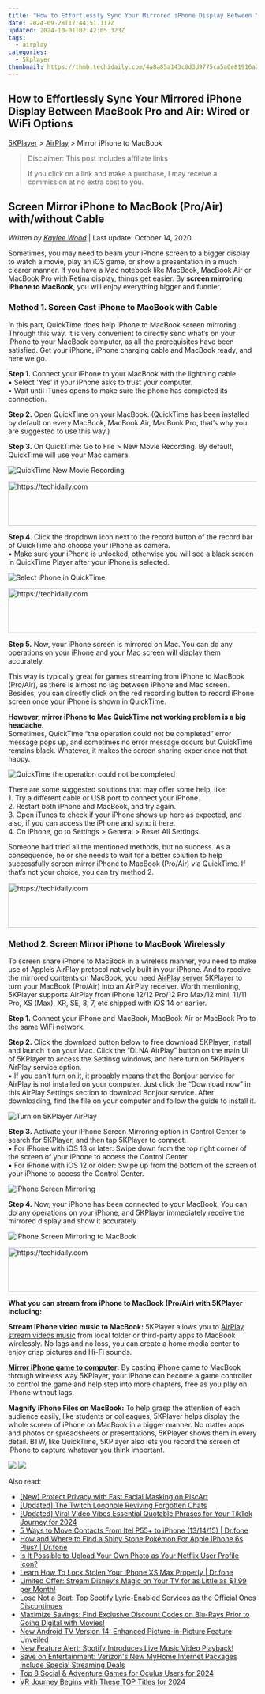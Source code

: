 ```yaml
---
title: "How to Effortlessly Sync Your Mirrored iPhone Display Between MacBook Pro and Air: Wired or WiFi Options"
date: 2024-09-28T17:44:51.117Z
updated: 2024-10-01T02:42:05.323Z
tags:
  - airplay
categories:
  - 5kplayer
thumbnail: https://thmb.techidaily.com/4a8a85a143c0d3d9775ca5a0e81916a22ae62d07a1551bf0ada3f1e75697ff38.jpg
---
```


## How to Effortlessly Sync Your Mirrored iPhone Display Between MacBook Pro and Air: Wired or WiFi Options

[5KPlayer](https://tools.techidaily.com/5kplayer/products/) \> [AirPlay](https://tools.techidaily.com/5kplayer/airplay/) \> Mirror iPhone to MacBook

>  Disclaimer: This post includes affiliate links
>
>  If you click on a link and make a purchase, I may receive a commission at no extra cost to you.
>

## Screen Mirror iPhone to MacBook (Pro/Air) with/without Cable

 _Written by [Kaylee Wood](https://www.quora.com/profile/Amanda-Hu-21)_ | Last update: October 14, 2020

Sometimes, you may need to beam your iPhone screen to a bigger display to watch a movie, play an iOS game, or show a presentation in a much clearer manner. If you have a Mac notebook like MacBook, MacBook Air or MacBook Pro with Retina display, things get easier. By **screen mirroring iPhone to MacBook**, you will enjoy everything bigger and funnier.

### Method 1\. Screen Cast iPhone to MacBook with Cable

In this part, QuickTime does help iPhone to MacBook screen mirroring. Through this way, it is very convenient to directly send what’s on your iPhone to your MacBook computer, as all the prerequisites have been satisfied. Get your iPhone, iPhone charging cable and MacBook ready, and here we go.

**Step 1.** Connect your iPhone to your MacBook with the lightning cable.  
• Select 'Yes' if your iPhone asks to trust your computer.  
• Wait until iTunes opens to make sure the phone has completed its connection. 

**Step 2.** Open QuickTime on your MacBook. (QuickTime has been installed by default on every MacBook, MacBook Air, MacBook Pro, that’s why you are suggested to use this way.)

**Step 3.** On QuickTime: Go to File > New Movie Recording. By default, QuickTime will use your Mac camera.

![QuickTime New Movie Recording](https://www.5kplayer.com/airplay/img/quicktime-screen-recording.jpg) 

<!-- affiliate ads begin -->
<a href="https://appsumo.8odi.net/c/5597632/2144281/7443" target="_top" id="2144281">
  <img src="//a.impactradius-go.com/display-ad/7443-2144281" border="0" alt="https://techidaily.com" width="728" height="90"/>
</a>
<img height="0" width="0" src="https://appsumo.8odi.net/i/5597632/2144281/7443" style="position:absolute;visibility:hidden;" border="0" />
<!-- affiliate ads end -->

**Step 4.** Click the dropdown icon next to the record button of the record bar of QuickTime and choose your iPhone as camera.  
 • Make sure your iPhone is unlocked, otherwise you will see a black screen in QuickTime Player after your iPhone is selected.

![Select iPhone in QuickTime](https://www.5kplayer.com/airplay/img/quicktime-airpaly.jpg) 

<!-- affiliate ads begin -->
<a href="https://unicoeye.pxf.io/c/5597632/2134490/18498" target="_top" id="2134490">
  <img src="//a.impactradius-go.com/display-ad/18498-2134490" border="0" alt="https://techidaily.com" width="728" height="90"/>
</a>
<img height="0" width="0" src="https://unicoeye.pxf.io/i/5597632/2134490/18498" style="position:absolute;visibility:hidden;" border="0" />
<!-- affiliate ads end -->

**Step 5.** Now, your iPhone screen is mirrored on Mac. You can do any operations on your iPhone and your Mac screen will display them accurately.

This way is typically great for games streaming from iPhone to MacBook (Pro/Air), as there is almost no lag between iPhone and Mac screen. Besides, you can directly click on the red recording button to record iPhone screen once your iPhone is shown in QuickTime.

**However, mirror iPhone to Mac QuickTime not working problem is a big headache.**  
 Sometimes, QuickTime “the operation could not be completed” error message pops up, and sometimes no error message occurs but QuickTime remains black. Whatever, it makes the screen sharing experience not that happy.

![QuickTime the operation could not be completed](https://www.5kplayer.com/airplay/img/quicktime-the-operation-could-not-be-completed.jpg) 

There are some suggested solutions that may offer some help, like:  
 1\. Try a different cable or USB port to connect your iPhone.  
 2\. Restart both iPhone and MacBook, and try again.  
 3\. Open iTunes to check if your iPhone shows up here as expected, and also, if you can access the iPhone and sync it here.  
 4\. On iPhone, go to Settings > General > Reset All Settings.

Someone had tried all the mentioned methods, but no success. As a consequence, he or she needs to wait for a better solution to help successfully screen mirror iPhone to MacBook (Pro/Air) via QuickTime. If that’s not your choice, you can try method 2.

<!-- affiliate ads begin -->
<a href="https://appsumo.8odi.net/c/5597632/2094429/7443" target="_top" id="2094429">
  <img src="//a.impactradius-go.com/display-ad/7443-2094429" border="0" alt="https://techidaily.com" width="728" height="90"/>
</a>
<img height="0" width="0" src="https://appsumo.8odi.net/i/5597632/2094429/7443" style="position:absolute;visibility:hidden;" border="0" />
<!-- affiliate ads end -->

### Method 2\. Screen Mirror iPhone to MacBook Wirelessly

To screen share iPhone to MacBook in a wireless manner, you need to make use of Apple’s AirPlay protocol natively built in your iPhone. And to receive the mirrored contents on MacBook, you need [AirPlay server](https://tools.techidaily.com/5kplayer/airplay/) 5KPlayer to turn your MacBook (Pro/Air) into an AirPlay receiver. Worth mentioning, 5KPlayer supports AirPlay from iPhone 12/12 Pro/12 Pro Max/12 mini, 11/11 Pro, XS (Max), XR, SE, 8, 7, etc shipped with iOS 14 or earlier.

**Step 1.** Connect your iPhone and MacBook, MacBook Air or MacBook Pro to the same WiFi network.

**Step 2.** Click the download button below to free download 5KPlayer, install and launch it on your Mac. Click the “DLNA AirPlay” button on the main UI of 5KPlayer to access the Settinsg windows, and here turn on 5KPlayer’s AirPlay service option.  
 • If you can’t turn on it, it probably means that the Bonjour service for AirPlay is not installed on your computer. Just click the “Download now” in this AirPlay Settings section to download Bonjour service. After downloading, find the file on your computer and follow the guide to install it.

![Turn on 5KPlayer AirPlay](https://www.5kplayer.com/airplay/img/turn-on-airplay-5kplayer.jpg) 

**Step 3.** Activate your iPhone Screen Mirroring option in Control Center to search for 5KPlayer, and then tap 5KPlayer to connect.  
 • For iPhone with iOS 13 or later: Swipe down from the top right corner of the screen of your iPhone to access the Control Center.  
 • For iPhone with iOS 12 or older: Swipe up from the bottom of the screen of your iPhone to access the Control Center.

![iPhone Screen Mirroring](https://www.5kplayer.com/airplay/img/iphone-screen-mirroring.jpg) 

**Step 4.** Now, your iPhone has been connected to your MacBook. You can do any operations on your iPhone, and 5KPlayer immediately receive the mirrored display and show it accurately.

![iPhone Screen Mirroring to MacBook](https://www.5kplayer.com/airplay/img/airplay-iphone-to-mac.jpg) 

<!-- affiliate ads begin -->
<a href="https://appsumo.8odi.net/c/5597632/2087485/7443" target="_top" id="2087485">
  <img src="//a.impactradius-go.com/display-ad/7443-2087485" border="0" alt="https://techidaily.com" width="728" height="90"/>
</a>
<img height="0" width="0" src="https://appsumo.8odi.net/i/5597632/2087485/7443" style="position:absolute;visibility:hidden;" border="0" />
<!-- affiliate ads end -->

**What you can stream from iPhone to MacBook (Pro/Air) with 5KPlayer including:**

**Stream iPhone video music to MacBook:** 5KPlayer allows you to [AirPlay stream videos music](https://tools.techidaily.com/5kplayer/airplay/) from local folder or third-party apps to MacBook wirelessly. No lags and no loss, you can create a home media center to enjoy crisp pictures and Hi-Fi sounds.

**[Mirror iPhone game to computer](https://tools.techidaily.com/5kplayer/airplay/):** By casting iPhone game to MacBook through wireless way 5KPlayer, your iPhone can become a game controller to control the game and help step into more chapters, free as you play on iPhone without lags.

**Magnify iPhone Files on MacBook:** To help grasp the attention of each audience easily, like students or colleagues, 5KPlayer helps display the whole screen of iPhone on MacBook in a bigger manner. No matter apps and photos or spreadsheets or presentations, 5KPlayer shows them in every detail. BTW, like QuickTime, 5KPlayer also lets you record the screen of iPhone to capture whatever you think important.

[![](https://www.5kplayer.com/airplay/../button/freedownbackmac.png)](https://tools.techidaily.com/5kplayer/products/) [![](https://www.5kplayer.com/airplay/../button/freedownwhitewin.png)](https://tools.techidaily.com/5kplayer/products/)

<ins class="adsbygoogle"
     style="display:block"
     data-ad-format="autorelaxed"
     data-ad-client="ca-pub-7571918770474297"
     data-ad-slot="1223367746"></ins>

<ins class="adsbygoogle"
     style="display:block"
     data-ad-client="ca-pub-7571918770474297"
     data-ad-slot="8358498916"
     data-ad-format="auto"
     data-full-width-responsive="true"></ins>

<span class="atpl-alsoreadstyle">Also read:</span>
<div><ul>
<li><a href="https://extra-skills.techidaily.com/new-protect-privacy-with-fast-facial-masking-on-piscart/"><u>[New] Protect Privacy with Fast Facial Masking on PiscArt</u></a></li>
<li><a href="https://fox-cloud.techidaily.com/updated-the-twitch-loophole-reviving-forgotten-chats/"><u>[Updated] The Twitch Loophole Reviving Forgotten Chats</u></a></li>
<li><a href="https://tiktok-clips.techidaily.com/updated-viral-video-vibes-essential-quotable-phrases-for-your-tiktok-journey-for-2024/"><u>[Updated] Viral Video Vibes Essential Quotable Phrases for Your TikTok Journey for 2024</u></a></li>
<li><a href="https://blog-min.techidaily.com/5-ways-to-move-contacts-from-itel-p55plus-to-iphone-131415-drfone-by-drfone-transfer-from-android-transfer-from-android/"><u>5 Ways to Move Contacts From Itel P55+ to iPhone (13/14/15) | Dr.fone</u></a></li>
<li><a href="https://ios-pokemon-go.techidaily.com/how-and-where-to-find-a-shiny-stone-pokemon-for-apple-iphone-6s-plus-drfone-by-drfone-virtual-ios/"><u>How and Where to Find a Shiny Stone Pokémon For Apple iPhone 6s Plus? | Dr.fone</u></a></li>
<li><a href="https://media-tips.techidaily.com/is-it-possible-to-upload-your-own-photo-as-your-netflix-user-profile-icon/"><u>Is It Possible to Upload Your Own Photo as Your Netflix User Profile Icon?</u></a></li>
<li><a href="https://iphone-unlock.techidaily.com/learn-how-to-lock-stolen-your-iphone-xs-max-properly-drfone-by-drfone-ios/"><u>Learn How To Lock Stolen Your iPhone XS Max Properly | Dr.fone</u></a></li>
<li><a href="https://media-tips.techidaily.com/limited-offer-stream-disneys-magic-on-your-tv-for-as-little-as-199-per-month/"><u>Limited Offer: Stream Disney's Magic on Your TV for as Little as $1.99 per Month!</u></a></li>
<li><a href="https://media-tips.techidaily.com/lose-not-a-beat-top-spotify-lyric-enabled-services-as-the-official-ones-discontinues/"><u>Lose Not a Beat: Top Spotify Lyric-Enabled Services as the Official Ones Discontinues</u></a></li>
<li><a href="https://media-tips.techidaily.com/maximize-savings-find-exclusive-discount-codes-on-blu-rays-prior-to-going-digital-with-movies/"><u>Maximize Savings: Find Exclusive Discount Codes on Blu-Rays Prior to Going Digital with Movies!</u></a></li>
<li><a href="https://media-tips.techidaily.com/new-android-tv-version-14-enhanced-picture-in-picture-feature-unveiled/"><u>New Android TV Version 14: Enhanced Picture-in-Picture Feature Unveiled</u></a></li>
<li><a href="https://media-tips.techidaily.com/new-feature-alert-spotify-introduces-live-music-video-playback/"><u>New Feature Alert: Spotify Introduces Live Music Video Playback!</u></a></li>
<li><a href="https://media-tips.techidaily.com/save-on-entertainment-verizons-new-myhome-internet-packages-include-special-streaming-deals/"><u>Save on Entertainment: Verizon's New MyHome Internet Packages Include Special Streaming Deals</u></a></li>
<li><a href="https://some-guidance.techidaily.com/top-8-social-and-adventure-games-for-oculus-users-for-2024/"><u>Top 8 Social & Adventure Games for Oculus Users for 2024</u></a></li>
<li><a href="https://facebook-record-videos.techidaily.com/vr-journey-begins-with-these-top-titles-for-2024/"><u>VR Journey Begins with These TOP Titles for 2024</u></a></li>
</ul></div>

